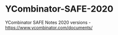 # YCombinator-SAFE-2020
YCombinator SAFE Notes 2020 versions - https://www.ycombinator.com/documents/ 
